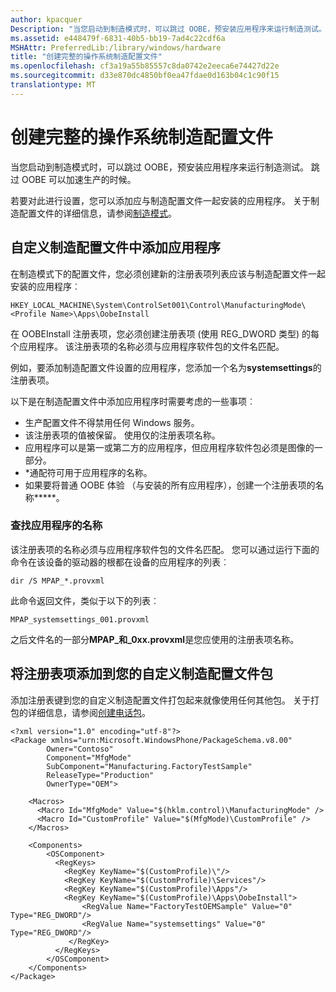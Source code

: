 ```yaml
---
author: kpacquer
Description: "当您启动到制造模式时，可以跳过 OOBE，预安装应用程序来运行制造测试。"
ms.assetid: e448479f-6831-40b5-bb19-7ad4c22cdf6a
MSHAttr: PreferredLib:/library/windows/hardware
title: "创建完整的操作系统制造配置文件"
ms.openlocfilehash: cf3a19a55b85557c8da0742e2eeca6e74427d22e
ms.sourcegitcommit: d33e870dc4850bf0ea47fdae0d163b04c1c90f15
translationtype: MT
---
```

# <a name="create-a-full-operating-system-manufacturing-profile"></a>创建完整的操作系统制造配置文件


当您启动到制造模式时，可以跳过 OOBE，预安装应用程序来运行制造测试。 跳过 OOBE 可以加速生产的时候。

若要对此进行设置，您可以添加应与制造配置文件一起安装的应用程序。 关于制造配置文件的详细信息，请参阅[制造模式](manufacturing-mode.md)。

## <a name="span-idaddappstoacustommanufacturingprofilespanspan-idaddappstoacustommanufacturingprofilespanspan-idaddappstoacustommanufacturingprofilespanadd-apps-to-a-custom-manufacturing-profile"></a><span id="Add_apps_to_a_custom_manufacturing_profile"></span><span id="add_apps_to_a_custom_manufacturing_profile"></span><span id="ADD_APPS_TO_A_CUSTOM_MANUFACTURING_PROFILE"></span>自定义制造配置文件中添加应用程序


在制造模式下的配置文件，您必须创建新的注册表项列表应该与制造配置文件一起安装的应用程序︰

``` syntax
HKEY_LOCAL_MACHINE\System\ControlSet001\Control\ManufacturingMode\<Profile Name>\Apps\OobeInstall
```

在 OOBEInstall 注册表项，您必须创建注册表项 (使用 REG\_DWORD 类型) 的每个应用程序。 该注册表项的名称必须与应用程序软件包的文件名匹配。

例如，要添加制造配置文件设置的应用程序，您添加一个名为**systemsettings**的注册表项。

以下是在制造配置文件中添加应用程序时需要考虑的一些事项︰

-   生产配置文件不得禁用任何 Windows 服务。
-   该注册表项的值被保留。 使用仅的注册表项名称。
-   应用程序可以是第一或第二方的应用程序，但应用程序软件包必须是图像的一部分。
-   \*通配符可用于应用程序的名称。
-   如果要将普通 OOBE 体验 （与安装的所有应用程序），创建一个注册表项的名称**\***。

### <a name="span-idfindthenameoftheappspanspan-idfindthenameoftheappspanspan-idfindthenameoftheappspanfind-the-name-of-the-app"></a><span id="Find_the_name_of_the_app"></span><span id="find_the_name_of_the_app"></span><span id="FIND_THE_NAME_OF_THE_APP"></span>查找应用程序的名称

该注册表项的名称必须与应用程序软件包的文件名匹配。 您可以通过运行下面的命令在该设备的驱动器的根都在设备的应用程序的列表︰

``` syntax
dir /S MPAP_*.provxml
```

此命令返回文件，类似于以下的列表︰

``` syntax
MPAP_systemsettings_001.provxml
```

之后文件名的一部分**MPAP\_**和**\_0xx.provxml**是您应使用的注册表项名称。

## <a name="span-idaddtheregistrykeystoyourcustommanufacturingprofilepackagespanspan-idaddtheregistrykeystoyourcustommanufacturingprofilepackagespanspan-idaddtheregistrykeystoyourcustommanufacturingprofilepackagespanadd-the-registry-keys-to-your-custom-manufacturing-profile-package"></a><span id="Add_the_registry_keys_to_your_custom_manufacturing_profile_package"></span><span id="add_the_registry_keys_to_your_custom_manufacturing_profile_package"></span><span id="ADD_THE_REGISTRY_KEYS_TO_YOUR_CUSTOM_MANUFACTURING_PROFILE_PACKAGE"></span>将注册表项添加到您的自定义制造配置文件包


添加注册表键到您的自定义制造配置文件打包起来就像使用任何其他包。 关于打包的详细信息，请参阅[创建电话包](https://msdn.microsoft.com/library/dn756642)。

``` syntax
<?xml version="1.0" encoding="utf-8"?>
<Package xmlns="urn:Microsoft.WindowsPhone/PackageSchema.v8.00"
        Owner="Contoso"
        Component="MfgMode"
        SubComponent="Manufacturing.FactoryTestSample"
        ReleaseType="Production"
        OwnerType="OEM">

    <Macros>
      <Macro Id="MfgMode" Value="$(hklm.control)\ManufacturingMode" />
      <Macro Id="CustomProfile" Value="$(MfgMode)\CustomProfile" />
    </Macros>

    <Components>
        <OSComponent>
          <RegKeys>
            <RegKey KeyName="$(CustomProfile)\"/>
            <RegKey KeyName="$(CustomProfile)\Services"/>
            <RegKey KeyName="$(CustomProfile)\Apps"/>
            <RegKey KeyName="$(CustomProfile)\Apps\OobeInstall">
                <RegValue Name="FactoryTestOEMSample" Value="0" Type="REG_DWORD"/>
                <RegValue Name="systemsettings" Value="0" Type="REG_DWORD"/>
             </RegKey>
          </RegKeys>
        </OSComponent>
    </Components>
</Package>
```

 

 





